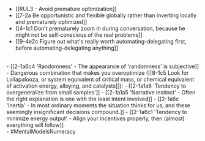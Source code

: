 - [[RUL3 - Avoid premature optimization]]
- [[7-2a Be opportunistic and flexible globally rather than inverting locally and prematurely optimized]]
- [[4-1c1 Don’t prematurely zoom in during conversation, because he might not be self-conscious of the real problems]]
- [[9-4e2c Figure out what's really worth automating-delegating first, before automating-delegating anything]]
<br>
- [[2-1a6c4 'Randomness' - The appearance of 'randomness' is subjective]]
<br>
- Dangerous combination that makes you overoptimize ([[8-1c5 Look for Lollapalooza, or system equivalent of critical mass, or chemical equivalent of activation energy, alloying, and catalysts]]):
- [[2-1a1a6 'Tendency to overgeneralize from small samples']]
- [[2-1a1a5 'Narrative instinct' - Often the right explanation is one with the least intent involved]]
- [[2-1a6c 'Inertia' - In most ordinary moments the situation thinks for us, and these seemingly insignificant decisions compound.]]
- [[2-1a6c1 'Tendency to minimize energy output' - Align your incentives properly, then (almost) everything will follow]]
<br>
- #MentalModelsNumeracy
